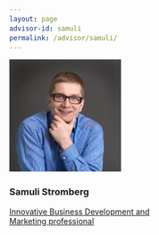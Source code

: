 ```yaml
---
layout: page
advisor-id: samuli
permalink: /advisor/samuli/
---
```


![Samuli Stromberg](/images/team/samuli.jpg)

### Samuli Stromberg

<a href="https://www.linkedin.com/in/samuli-stromberg-b922226/">Innovative Business Development and  
Marketing professional</a>
